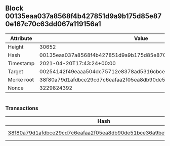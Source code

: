 ## Block 00135eaa037a8568f4b427851d9a9b175d85e870e167c70c63dd067a119156a1

Attribute | Value
--- | ---
Height | 30652
Hash | 00135eaa037a8568f4b427851d9a9b175d85e870e167c70c63dd067a119156a1
Timestamp | 2021-04-20T17:43:24+00:00
Target | 00254142f49eaaa504dc75712e8378ad5316cbcead634704b3734b6271167cc4
Merke root | 38f80a79d1afdbce29cd7c6eafaa2f05ea8db90de51bce36a9bef4438a9fdc85
Nonce | 3229824392

```

```

### Transactions

Hash | Amount
--- | ---
[38f80a79d1afdbce29cd7c6eafaa2f05ea8db90de51bce36a9bef4438a9fdc85](38f80a79d1afdbce29cd7c6eafaa2f05ea8db90de51bce36a9bef4438a9fdc85.md) | 10.00000000 SKEPTI 
